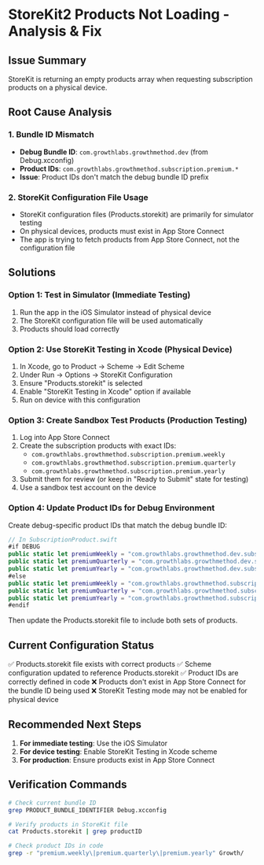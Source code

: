 # StoreKit2 Products Not Loading - Analysis & Fix

## Issue Summary
StoreKit is returning an empty products array when requesting subscription products on a physical device.

## Root Cause Analysis

### 1. Bundle ID Mismatch
- **Debug Bundle ID**: `com.growthlabs.growthmethod.dev` (from Debug.xcconfig)
- **Product IDs**: `com.growthlabs.growthmethod.subscription.premium.*`
- **Issue**: Product IDs don't match the debug bundle ID prefix

### 2. StoreKit Configuration File Usage
- StoreKit configuration files (Products.storekit) are primarily for simulator testing
- On physical devices, products must exist in App Store Connect
- The app is trying to fetch products from App Store Connect, not the configuration file

## Solutions

### Option 1: Test in Simulator (Immediate Testing)
1. Run the app in the iOS Simulator instead of physical device
2. The StoreKit configuration file will be used automatically
3. Products should load correctly

### Option 2: Use StoreKit Testing in Xcode (Physical Device)
1. In Xcode, go to Product → Scheme → Edit Scheme
2. Under Run → Options → StoreKit Configuration
3. Ensure "Products.storekit" is selected
4. Enable "StoreKit Testing in Xcode" option if available
5. Run on device with this configuration

### Option 3: Create Sandbox Test Products (Production Testing)
1. Log into App Store Connect
2. Create the subscription products with exact IDs:
   - `com.growthlabs.growthmethod.subscription.premium.weekly`
   - `com.growthlabs.growthmethod.subscription.premium.quarterly`
   - `com.growthlabs.growthmethod.subscription.premium.yearly`
3. Submit them for review (or keep in "Ready to Submit" state for testing)
4. Use a sandbox test account on the device

### Option 4: Update Product IDs for Debug Environment
Create debug-specific product IDs that match the debug bundle ID:
```swift
// In SubscriptionProduct.swift
#if DEBUG
public static let premiumWeekly = "com.growthlabs.growthmethod.dev.subscription.premium.weekly"
public static let premiumQuarterly = "com.growthlabs.growthmethod.dev.subscription.premium.quarterly"
public static let premiumYearly = "com.growthlabs.growthmethod.dev.subscription.premium.yearly"
#else
public static let premiumWeekly = "com.growthlabs.growthmethod.subscription.premium.weekly"
public static let premiumQuarterly = "com.growthlabs.growthmethod.subscription.premium.quarterly"
public static let premiumYearly = "com.growthlabs.growthmethod.subscription.premium.yearly"
#endif
```

Then update the Products.storekit file to include both sets of products.

## Current Configuration Status
✅ Products.storekit file exists with correct products
✅ Scheme configuration updated to reference Products.storekit
✅ Product IDs are correctly defined in code
❌ Products don't exist in App Store Connect for the bundle ID being used
❌ StoreKit Testing mode may not be enabled for physical device

## Recommended Next Steps
1. **For immediate testing**: Use the iOS Simulator
2. **For device testing**: Enable StoreKit Testing in Xcode scheme
3. **For production**: Ensure products exist in App Store Connect

## Verification Commands
```bash
# Check current bundle ID
grep PRODUCT_BUNDLE_IDENTIFIER Debug.xcconfig

# Verify products in StoreKit file
cat Products.storekit | grep productID

# Check product IDs in code
grep -r "premium.weekly\|premium.quarterly\|premium.yearly" Growth/
```